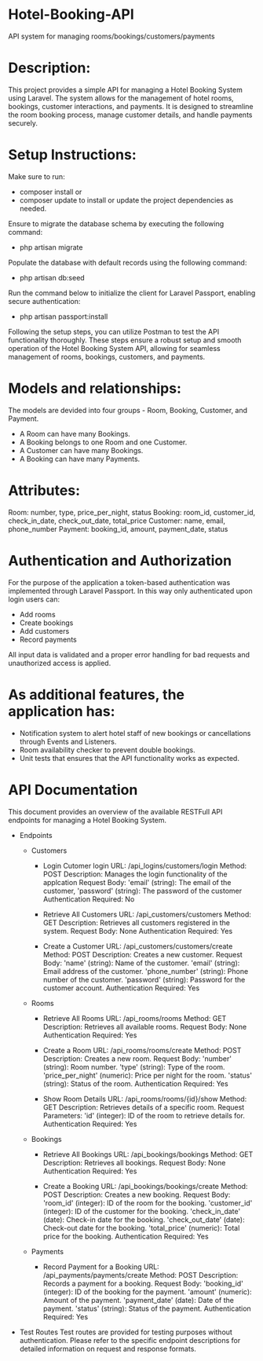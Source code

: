# Hotel-Booking-API
API system for managing rooms/bookings/customers/payments

# Description:
This project provides a simple API for managing a Hotel Booking System using Laravel. 
The system allows for the management of hotel rooms, bookings, customer interactions, and payments. 
It is designed to streamline the room booking process, manage customer details, and handle payments securely.

# Setup Instructions:
Мake sure to run:
  - composer install or
  - composer update
to install or update the project dependencies as needed.

Ensure to migrate the database schema by executing the following command:
  - php artisan migrate

Populate the database with default records using the following command:
  - php artisan db:seed

Run the command below to initialize the client for Laravel Passport, enabling secure authentication:
  - php artisan passport:install

Following the setup steps, you can utilize Postman to test the API functionality thoroughly.
These steps ensure a robust setup and smooth operation of the Hotel Booking System API, allowing for seamless management of rooms, bookings, customers, and payments.

# Models and relationships:
The models are devided into four groups - Room, Booking, Customer, and Payment.
- A Room can have many Bookings.
- A Booking belongs to one Room and one Customer.
- A Customer can have many Bookings.
- A Booking can have many Payments.

# Attributes:
Room: number, type, price_per_night, status
Booking: room_id, customer_id, check_in_date, check_out_date, total_price
Customer: name, email, phone_number
Payment: booking_id, amount, payment_date, status

# Authentication and Authorization
For the purpose of the application a token-based authentication was implemented through Laravel Passport.
In this way only authenticated upon login users can:
- Add rooms
- Create bookings
- Add customers
- Record payments

All input data is validated and a proper error handling for bad requests and unauthorized access is applied.

# As additional features, the application has:
- Notification system to alert hotel staff of new bookings or cancellations through Events and Listeners.
- Room availability checker to prevent double bookings.
- Unit tests that ensures that the API functionality works as expected.

# API Documentation
This document provides an overview of the available RESTFull API endpoints for managing a Hotel Booking System. 

- Endpoints
  - Customers
      - Login
          Cutomer login
          URL: /api_logins/customers/login
          Method: POST
          Description: Manages the login functionality of the applcation
          Request Body:
            'email' (string): The email of the customer,
            'password' (string): The password of the customer 
          Authentication Required: No  

      - Retrieve All Customers
          URL: /api_customers/customers
          Method: GET
          Description: Retrieves all customers registered in the system.
          Request Body: None
          Authentication Required: Yes

      - Create a Customer
          URL: /api_customers/customers/create
          Method: POST
          Description: Creates a new customer.
          Request Body:
            'name' (string): Name of the customer.
            'email' (string): Email address of the customer.
            'phone_number' (string): Phone number of the customer.
            'password' (string): Password for the customer account.
          Authentication Required: Yes

  - Rooms
      - Retrieve All Rooms
          URL: /api_rooms/rooms
          Method: GET
          Description: Retrieves all available rooms.
          Request Body: None
          Authentication Required: Yes

      - Create a Room
          URL: /api_rooms/rooms/create
          Method: POST
          Description: Creates a new room.
          Request Body:
            'number' (string): Room number.
            'type' (string): Type of the room.
            'price_per_night' (numeric): Price per night for the room.
            'status' (string): Status of the room.
           Authentication Required: Yes

      - Show Room Details
          URL: /api_rooms/rooms/{id}/show
          Method: GET
          Description: Retrieves details of a specific room.
          Request Parameters:
            'id' (integer): ID of the room to retrieve details for.
          Authentication Required: Yes

   - Bookings
        - Retrieve All Bookings
            URL: /api_bookings/bookings
            Method: GET
            Description: Retrieves all bookings.
            Request Body: None
            Authentication Required: Yes

        - Create a Booking
            URL: /api_bookings/bookings/create
            Method: POST
            Description: Creates a new booking.
            Request Body:
              'room_id' (integer): ID of the room for the booking.
              'customer_id' (integer): ID of the customer for the booking.
              'check_in_date' (date): Check-in date for the booking.
              'check_out_date' (date): Check-out date for the booking.
              'total_price' (numeric): Total price for the booking.
            Authentication Required: Yes

    - Payments
        - Record Payment for a Booking
            URL: /api_payments/payments/create
            Method: POST
            Description: Records a payment for a booking.
            Request Body:
              'booking_id' (integer): ID of the booking for the payment.
              'amount' (numeric): Amount of the payment.
              'payment_date' (date): Date of the payment.
              'status' (string): Status of the payment.
            Authentication Required: Yes

- Test Routes
    Test routes are provided for testing purposes without authentication.
    Please refer to the specific endpoint descriptions for detailed information on request and response formats.
